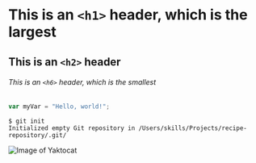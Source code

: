 # This is an `<h1>` header, which is the largest

## This is an `<h2>` header

###### This is an `<h6>` header, which is the smallest
``` javascript
var myVar = "Hello, world!";
```
```
$ git init
Initialized empty Git repository in /Users/skills/Projects/recipe-repository/.git/
```
![Image of Yaktocat](https://octodex.github.com/images/yaktocat.png) 
